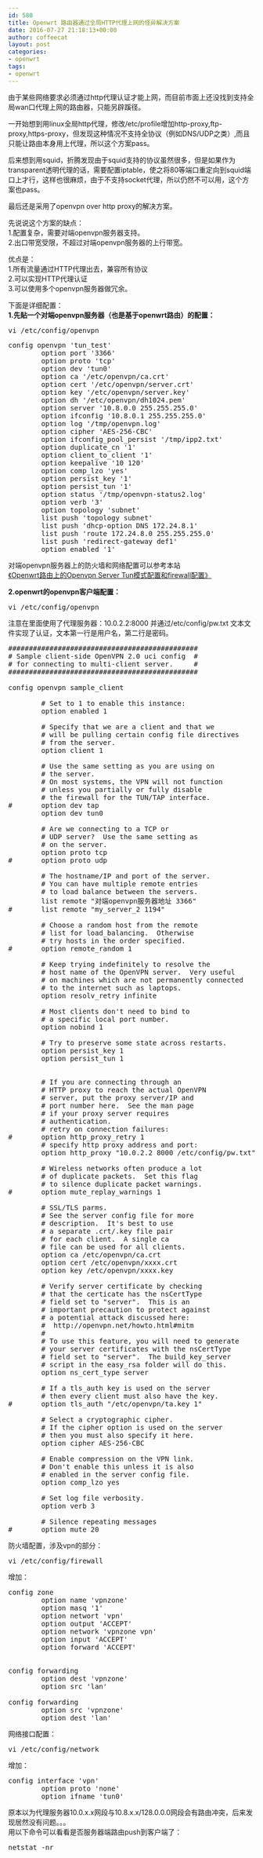 ```yaml
---
id: 580
title: Openwrt 路由器通过全局HTTP代理上网的怪异解决方案
date: 2016-07-27 21:18:13+00:00
author: coffeecat
layout: post
categories:
- openwrt
tags:
- openwrt
---
```

由于某些网络要求必须通过http代理认证才能上网，而目前市面上还没找到支持全局wan口代理上网的路由器，只能另辟蹊径。

一开始想到用linux全局http代理，修改/etc/profile增加http-proxy,ftp-proxy,https-proxy，但发现这种情况不支持全协议（例如DNS/UDP之类）,而且只能让路由本身用上代理，所以这个方案pass。

后来想到用squid，折腾发现由于squid支持的协议虽然很多，但是如果作为transparent透明代理的话，需要配置iptable，使之将80等端口重定向到squid端口上才行，这样也很麻烦，由于不支持socket代理，所以仍然不可以用，这个方案也pass。

最后还是采用了openvpn over http proxy的解决方案。

先说说这个方案的缺点：  
1.配置复杂，需要对端openvpn服务器支持。  
2.出口带宽受限，不超过对端openvpn服务器的上行带宽。

优点是：  
1.所有流量通过HTTP代理出去，兼容所有协议  
2.可以实现HTTP代理认证  
3.可以使用多个openvpn服务器做冗余。  
<!--more-->

下面是详细配置：  
**1.先贴一个对端openvpn服务器（也是基于openwrt路由）的配置：**

<pre class="lang:sh decode:true " >vi /etc/config/openvpn</pre>

<pre class="lang:vim decode:true " >config openvpn 'tun_test'
        option port '3366'
        option proto 'tcp'
        option dev 'tun0'
        option ca '/etc/openvpn/ca.crt'
        option cert '/etc/openvpn/server.crt'
        option key '/etc/openvpn/server.key'
        option dh '/etc/openvpn/dh1024.pem'
        option server '10.8.0.0 255.255.255.0'
        option ifconfig '10.8.0.1 255.255.255.0'
        option log '/tmp/openvpn.log'
        option cipher 'AES-256-CBC'
        option ifconfig_pool_persist '/tmp/ipp2.txt'
        option duplicate_cn '1'
        option client_to_client '1'
        option keepalive '10 120'
        option comp_lzo 'yes'
        option persist_key '1'
        option persist_tun '1'
        option status '/tmp/openvpn-status2.log'
        option verb '3'
        option topology 'subnet'
        list push 'topology subnet'
        list push 'dhcp-option DNS 172.24.8.1'
        list push 'route 172.24.8.0 255.255.255.0'
        list push 'redirect-gateway def1'
        option enabled '1'</pre>

对端openvpn服务器上的防火墙和网络配置可以参考本站  
[《Openwrt路由上的Openvpn Server Tun模式配置和firewall配置》](https://routeragency.com/?p=539)

**2.openwrt的openvpn客户端配置：**

<pre class="lang:sh decode:true " >vi /etc/config/openvpn</pre>

注意在里面使用了代理服务器：10.0.2.2:8000 并通过/etc/config/pw.txt 文本文件实现了认证，文本第一行是用户名，第二行是密码。

<pre class="lang:vim decode:true " >##############################################
# Sample client-side OpenVPN 2.0 uci config  #
# for connecting to multi-client server.     #
##############################################

config openvpn sample_client

        # Set to 1 to enable this instance:
        option enabled 1

        # Specify that we are a client and that we
        # will be pulling certain config file directives
        # from the server.
        option client 1

        # Use the same setting as you are using on
        # the server.
        # On most systems, the VPN will not function
        # unless you partially or fully disable
        # the firewall for the TUN/TAP interface.
#       option dev tap
        option dev tun0

        # Are we connecting to a TCP or
        # UDP server?  Use the same setting as
        # on the server.
        option proto tcp
#       option proto udp

        # The hostname/IP and port of the server.
        # You can have multiple remote entries
        # to load balance between the servers.
        list remote "对端openvpn服务器地址 3366"
#       list remote "my_server_2 1194"

        # Choose a random host from the remote
        # list for load_balancing.  Otherwise
        # try hosts in the order specified.
#       option remote_random 1

        # Keep trying indefinitely to resolve the
        # host name of the OpenVPN server.  Very useful
        # on machines which are not permanently connected
        # to the internet such as laptops.
        option resolv_retry infinite

        # Most clients don't need to bind to
        # a specific local port number.
        option nobind 1

        # Try to preserve some state across restarts.
        option persist_key 1
        option persist_tun 1


        # If you are connecting through an
        # HTTP proxy to reach the actual OpenVPN
        # server, put the proxy server/IP and
        # port number here.  See the man page
        # if your proxy server requires
        # authentication.
        # retry on connection failures:
#       option http_proxy_retry 1
        # specify http proxy address and port:
        option http_proxy "10.0.2.2 8000 /etc/config/pw.txt"

        # Wireless networks often produce a lot
        # of duplicate packets.  Set this flag
        # to silence duplicate packet warnings.
#       option mute_replay_warnings 1

        # SSL/TLS parms.
        # See the server config file for more
        # description.  It's best to use
        # a separate .crt/.key file pair
        # for each client.  A single ca
        # file can be used for all clients.
        option ca /etc/openvpn/ca.crt
        option cert /etc/openvpn/xxxx.crt
        option key /etc/openvpn/xxxx.key

        # Verify server certificate by checking
        # that the certicate has the nsCertType
        # field set to "server".  This is an
        # important precaution to protect against
        # a potential attack discussed here:
        #  http://openvpn.net/howto.html#mitm
        #
        # To use this feature, you will need to generate
        # your server certificates with the nsCertType
        # field set to "server".  The build_key_server
        # script in the easy_rsa folder will do this.
        option ns_cert_type server

        # If a tls_auth key is used on the server
        # then every client must also have the key.
#       option tls_auth "/etc/openvpn/ta.key 1"

        # Select a cryptographic cipher.
        # If the cipher option is used on the server
        # then you must also specify it here.
        option cipher AES-256-CBC

        # Enable compression on the VPN link.
        # Don't enable this unless it is also
        # enabled in the server config file.
        option comp_lzo yes

        # Set log file verbosity.
        option verb 3

        # Silence repeating messages
#       option mute 20
</pre>

防火墙配置，涉及vpn的部分：

<pre class="lang:sh decode:true " >vi /etc/config/firewall</pre>

增加：

<pre class="lang:vim decode:true " >config zone
        option name 'vpnzone'
        option masq '1'
        option networt 'vpn'
        option output 'ACCEPT'
        option network 'vpnzone vpn'
        option input 'ACCEPT'
        option forward 'ACCEPT'


config forwarding
        option dest 'vpnzone'
        option src 'lan'

config forwarding
        option src 'vpnzone'
        option dest 'lan'</pre>

网络接口配置：

<pre class="lang:sh decode:true " >vi /etc/config/network</pre>

增加：

<pre class="lang:vim decode:true " >config interface 'vpn'
        option proto 'none'
        option ifname 'tun0'</pre>

原本以为代理服务器10.0.x.x网段与10.8.x.x/128.0.0.0网段会有路由冲突，后来发现居然没有问题。。。  
用以下命令可以看看是否服务器端路由push到客户端了：

<pre class="lang:sh decode:true " >netstat -nr</pre>